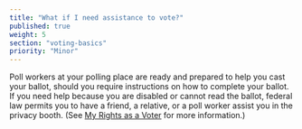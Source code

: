 ```yaml
---
title: "What if I need assistance to vote?"
published: true
weight: 5
section: "voting-basics"
priority: "Minor"
---
```

Poll workers at your polling place are ready and prepared to help you cast your ballot, should you require instructions on how to complete your ballot. If you need help because you are disabled or cannot read the ballot, federal law permits you to have a friend, a relative, or a poll worker assist you in the privacy booth. (See [My Rights as a Voter](#section-rights-as-a-voter) for more information.)  
